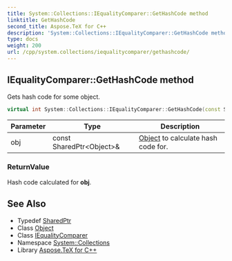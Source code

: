 ```yaml
---
title: System::Collections::IEqualityComparer::GetHashCode method
linktitle: GetHashCode
second_title: Aspose.TeX for C++
description: 'System::Collections::IEqualityComparer::GetHashCode method. Gets hash code for some object in C++.'
type: docs
weight: 200
url: /cpp/system.collections/iequalitycomparer/gethashcode/
---
```

## IEqualityComparer::GetHashCode method


Gets hash code for some object.

```cpp
virtual int System::Collections::IEqualityComparer::GetHashCode(const SharedPtr<Object> &obj) const =0
```


| Parameter | Type | Description |
| --- | --- | --- |
| obj | const SharedPtr\<Object\>\& | [Object](../../../system/object/) to calculate hash code for. |

### ReturnValue

Hash code calculated for **obj**.

## See Also

* Typedef [SharedPtr](../../../system/sharedptr/)
* Class [Object](../../../system/object/)
* Class [IEqualityComparer](../)
* Namespace [System::Collections](../../)
* Library [Aspose.TeX for C++](../../../)

